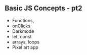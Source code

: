 ## Basic JS Concepts - pt2

- Functions, 
- onClicks 
- Darkmode
- let, const
- arrays, loops
- Pixel art app